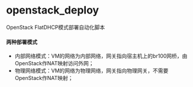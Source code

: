 # openstack_deploy
OpenStack FlatDHCP模式部署自动化脚本

#### 两种部署模式
- 内部网络模式：VM的网络为内部网络，网关指向宿主机上的br100网桥，由OpenStack作NAT映射访问外网；
- 物理网络模式：VM的网络为物理网络，网关指向物理网关，不需要OpenStack作NAT映射；

